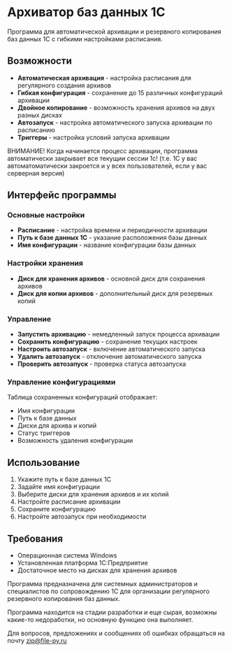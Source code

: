 # Архиватор баз данных 1С

Программа для автоматической архивации и резервного копирования баз данных 1С с гибкими настройками расписания.

## Возможности

- **Автоматическая архивация** - настройка расписания для регулярного создания архивов
- **Гибкая конфигурация** - сохранение до 15 различных конфигураций архивации
- **Двойное копирование** - возможность хранения архивов на двух разных дисках
- **Автозапуск** - настройка автоматического запуска архивации по расписанию
- **Триггеры** - настройка условий запуска архивации

ВНИМАНИЕ! Когда начинается процесс архивации, программа автоматически закрывает все текущии сессии 1c! 
(т.е. 1С у вас автоматоматически закроется и у всех пользователей, если у вас серверная версия)
## Интерфейс программы

### Основные настройки
- **Расписание** - настройка времени и периодичности архивации
- **Путь к базе данных 1С** - указание расположения базы данных
- **Имя конфигурации** - название конфигурации базы данных

### Настройки хранения
- **Диск для хранения архивов** - основной диск для сохранения архивов
- **Диск для копии архивов** - дополнительный диск для резервных копий

### Управление
- **Запустить архивацию** - немедленный запуск процесса архивации
- **Сохранить конфигурацию** - сохранение текущих настроек
- **Настроить автозапуск** - включение автоматического запуска
- **Удалить автозапуск** - отключение автоматического запуска
- **Проверить автозапуск** - проверка статуса автозапуска

### Управление конфигурациями
Таблица сохраненных конфигураций отображает:
- Имя конфигурации
- Путь к базе данных
- Диски для архива и копий
- Статус триггеров
- Возможность удаления конфигурации

## Использование

1. Укажите путь к базе данных 1С
2. Задайте имя конфигурации
3. Выберите диски для хранения архивов и их копий
4. Настройте расписание архивации
5. Сохраните конфигурацию
6. Настройте автозапуск при необходимости

## Требования

- Операционная система Windows
- Установленная платформа 1С:Предприятие
- Достаточное место на дисках для хранения архивов

Программа предназначена для системных администраторов и специалистов по сопровождению 1С для организации регулярного резервного копирования баз данных.

Программа находится на стадии разработки и еще сырая, возможны какие-то недоработки, но основную функцию она выполняет.

Для вопросов, предложениях и сообщениях об ошибках обращаться на почту zip@file-py.ru
